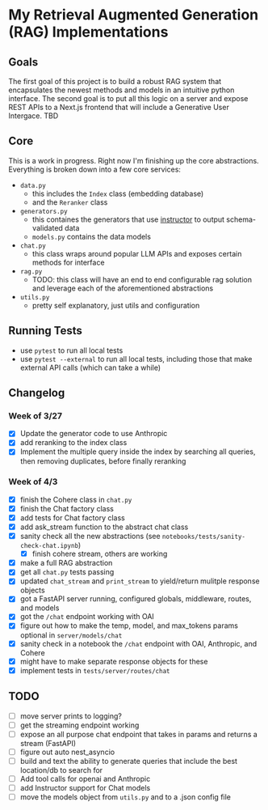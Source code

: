 # My Retrieval Augmented Generation (RAG) Implementations

## Goals

The first goal of this project is to build a robust RAG system that encapsulates the newest methods and models in an intuitive python interface. The second goal is to put all this logic on a server and expose REST APIs to a Next.js frontend that will include a Generative User Intergace. TBD

## Core 

This is a work in progress. Right now I'm finishing up the core abstractions. Everything is broken down into a few core services:

- `data.py`
  - this includes the `Index` class (embedding database)
  - and the `Reranker` class
- `generators.py`
  - this containes the generators that use [instructor]() to output schema-validated data
  - `models.py` contains the data models
- `chat.py`
  - this class wraps around popular LLM APIs and exposes certain methods for interface
- `rag.py`
  - TODO: this class will have an end to end configurable rag solution and leverage each of the aforementioned abstractions
- `utils.py`
  - pretty self explanatory, just utils and configuration

## Running Tests

- use `pytest` to run all local tests
- use `pytest --external` to run all local tests, including those that make external API calls (which can take a while)

## Changelog

### Week of 3/27
- [X] Update the generator code to use Anthropic
- [X] add reranking to the index class
- [X] Implement the multiple query inside the index by searching all queries, then removing duplicates, before finally reranking

### Week of 4/3
- [X] finish the Cohere class in `chat.py`
- [X] finish the Chat factory class
- [x] add tests for Chat factory class
- [X] add ask_stream function to the abstract chat class
- [X] sanity check all the new abstractions (see `notebooks/tests/sanity-check-chat.ipynb`)
  - [X] finish cohere stream, others are working
- [X] make a full RAG abstraction
- [X] get all `chat.py` tests passing
- [X] updated `chat_stream` and `print_stream` to yield/return mulitple response objects
- [X] got a FastAPI server running, configured globals, middleware, routes, and models
- [X] got the `/chat` endpoint working with OAI
- [X] figure out how to make the temp, model, and max_tokens params optional in `server/models/chat`
- [X] sanity check in a notebook the `/chat` endpoint with OAI, Anthropic, and Cohere
- [X] might have to make separate response objects for these
- [X] implement tests in `tests/server/routes/chat`
  
## TODO
- [ ] move server prints to logging?
- [ ] get the streaming endpoint working
- [ ] expose an all purpose chat endpoint that takes in params and returns a stream (FastAPI)
- [ ] figure out auto nest_asyncio
- [ ] build and text the ability to generate queries that include the best location/db to search for
- [ ] Add tool calls for openai and Anthropic
- [ ] add Instructor support for Chat models
- [ ] move the models object from `utils.py` and to a .json config file 